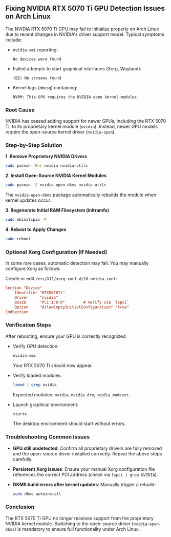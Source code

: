 ## Fixing NVIDIA RTX 5070 Ti GPU Detection Issues on Arch Linux

The NVIDIA RTX 5070 Ti GPU may fail to initialize properly on Arch Linux due to recent changes in NVIDIA's driver support model. Typical symptoms include:

* `nvidia-smi` reporting:

  ```
  No devices were found
  ```

* Failed attempts to start graphical interfaces (Xorg, Wayland):

  ```
  (EE) No screens found
  ```

* Kernel logs (`dmesg`) containing:

  ```
  NVRM: This GPU requires the NVIDIA open kernel modules
  ```

### Root Cause

NVIDIA has ceased adding support for newer GPUs, including the RTX 5070 Ti, to its proprietary kernel module (`nvidia`). Instead, newer GPU models require the open-source kernel driver (`nvidia-open`).

### Step-by-Step Solution

**1. Remove Proprietary NVIDIA Drivers**

```bash
sudo pacman -Rns nvidia nvidia-utils
```

**2. Install Open-Source NVIDIA Kernel Modules**

```bash
sudo pacman -S nvidia-open-dkms nvidia-utils
```

The `nvidia-open-dkms` package automatically rebuilds the module when kernel updates occur.

**3. Regenerate Initial RAM Filesystem (initramfs)**

```bash
sudo mkinitcpio -P
```

**4. Reboot to Apply Changes**

```bash
sudo reboot
```

### Optional Xorg Configuration (If Needed)

In some rare cases, automatic detection may fail. You may manually configure Xorg as follows:

Create or edit `/etc/X11/xorg.conf.d/10-nvidia.conf`:

```ini
Section "Device"
    Identifier "RTX5070Ti"
    Driver     "nvidia"
    BusID      "PCI:1:0:0"        # Verify via `lspci`
    Option     "AllowEmptyInitialConfiguration" "true"
EndSection
```

### Verification Steps

After rebooting, ensure your GPU is correctly recognized:

* Verify GPU detection:

  ```bash
  nvidia-smi
  ```

  Your RTX 5070 Ti should now appear.

* Verify loaded modules:

  ```bash
  lsmod | grep nvidia
  ```

  Expected modules: `nvidia`, `nvidia_drm`, `nvidia_modeset`.

* Launch graphical environment:

  ```bash
  startx
  ```

  The desktop environment should start without errors.

### Troubleshooting Common Issues

* **GPU still undetected**: Confirm all proprietary drivers are fully removed and the open-source driver installed correctly. Repeat the above steps carefully.
* **Persistent Xorg issues**: Ensure your manual Xorg configuration file references the correct PCI address (check via `lspci | grep NVIDIA`).
* **DKMS build errors after kernel updates**: Manually trigger a rebuild:

  ```bash
  sudo dkms autoinstall
  ```

### Conclusion

The RTX 5070 Ti GPU no longer receives support from the proprietary NVIDIA kernel module. Switching to the open-source driver (`nvidia-open-dkms`) is mandatory to ensure full functionality under Arch Linux.
